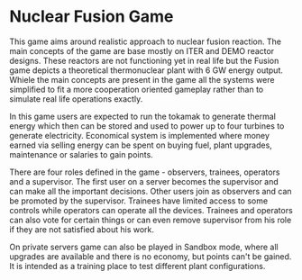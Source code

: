 # Nuclear Fusion Game

This game aims around realistic approach to nuclear fusion reaction. The main concepts of the game are base mostly on ITER and DEMO reactor designs. These reactors are not functioning yet in real life but the Fusion game depicts a theoretical thermonuclear plant with 6 GW energy output.
Whiele the main concepts are present in the game all the systems were simplified to fit a more cooperation oriented gameplay rather than to simulate real life operations exactly. 

In this game users are expected to run the tokamak to generate thermal energy which then can be stored and used to power up to four turbines to generate electricity. Economical system is implemented where money earned via selling energy can be spent on buying fuel, plant upgrades, maintenance or salaries to gain points.

There are four roles defined in the game - observers, trainees, operators and a supervisor. The first user on a server becomes the supervisor and can make all the important decisions. Other users join as observers and can be promoted by the supervisor. Trainees have limited access to some controls while operators can operate all the devices. Trainees and operators can also vote for certain things or can even remove supervisor from his role if they are not satisfied about his work.

On private servers game can also be played in Sandbox mode, where all upgrades are available and there is no economy, but points can't be gained. It is intended as a training place to test different plant configurations.
